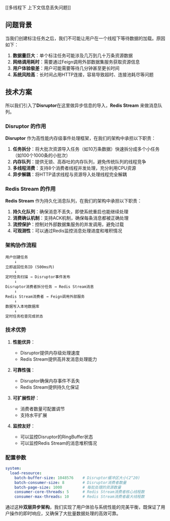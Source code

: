 [[多线程下 上下文信息丢失问题]]
## 问题背景


当我们创建标注任务之后，我们不可能让用户在一个线程下等待数据的加载。原因如下：

1. **数据量巨大**：单个标注任务可能涉及几万到几十万条资源数据
2. **网络调用耗时**：需要通过Feign调用外部数据集服务获取资源信息
3. **用户体验极差**：用户可能需要等待几分钟甚至更长时间
4. **系统风险高**：长时间占用HTTP连接，容易导致超时、连接池耗尽等问题

## 技术方案

所以我们引入了**Disruptor**在这里做异步信息的导入，**Redis Stream** 来做消息队列。

### Disruptor 的作用

**Disruptor** 作为高性能内存级事件处理框架，在我们的架构中承担以下职责：

1. **任务拆分**：将大批次资源导入任务（如10万条数据）快速拆分成多个小任务（如100个1000条的小批次）
2. **内存队列**：提供无锁、高吞吐的内存队列，避免传统队列的线程竞争
3. **多线程消费**：支持8个消费者线程并发处理，充分利用CPU资源
4. **异步解耦**：将HTTP请求线程与资源导入处理线程完全解耦

### Redis Stream 的作用

**Redis Stream** 作为持久化消息队列，在我们的架构中承担以下职责：

1. **持久化队列**：确保消息不丢失，即使系统重启也能继续处理
2. **消费确认机制**：支持ACK机制，确保每条消息都被正确处理
3. **流控保护**：控制对外部数据集服务的并发调用，避免过载
4. **可观测性**：可以通过Redis监控消息处理进度和堆积情况

### 架构协作流程

```
用户创建任务
    ↓
立即返回任务ID (500ms内)
    ↓
定时任务扫描 → Disruptor事件发布
    ↓
Disruptor消费者拆分任务 → Redis Stream消息
    ↓
Redis Stream消费者 → Feign调用外部服务
    ↓
数据写入本地数据库
    ↓
定时任务检查完成状态
```

### 技术优势

1. **性能优异**：
   - Disruptor提供内存级处理速度
   - Redis Stream提供高并发消息处理能力

2. **可靠性强**：
   - Disruptor确保内存事件不丢失
   - Redis Stream提供持久化保证

3. **可扩展性好**：
   - 消费者数量可配置调节
   - 支持水平扩展

4. **监控友好**：
   - 可以监控Disruptor的RingBuffer状态
   - 可以监控Redis Stream的消息堆积情况

### 配置参数

```yaml
system:
  load-resource:
    batch-buffer-size: 1048576    # Disruptor缓冲区大小(2^20)
    batch-consumer-size: 8        # Disruptor消费者数量
    batch-page-size: 1000         # 每批处理的资源数量
    consumer-core-threads: 5      # Redis Stream消费者核心线程数
    consumer-max-threads: 10      # Redis Stream消费者最大线程数
```

通过这种**双层异步架构**，我们实现了用户体验与系统性能的完美平衡，既保证了用户操作的即时响应，又确保了大批量数据处理的高效可靠。